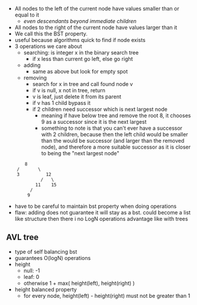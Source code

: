 - All nodes to the left of the current node have values smaller than or equal to it
	- *even descendants beyond immediate children*
- All nodes to the right of the current node have values larger than it
- We call this the BST property.
- useful because algorithms quick to find if node exists
- 3 operations we care about
	- searching: is integer x in the binary search tree
		- if x less than current go left, else go right
	- adding
		- same as above but look for empty spot
	- removing
		- search for x in tree and call found node v
		- if v is null, x not in tree, return
		- v is leaf, just delete it from its parent
		- if v has 1 child bypass it
		- if 2 children need successor which is next largest node
			- meaning if have below tree and remove the root 8, it chooses 9 as a successor since it is the next largest
			- something to note is that you can't ever have a successor with 2 children, because then the left child would be smaller than the would be successor (and larger than the removed node), and therefore a more suitable successor as it is closer to being the "next largest node"
	
```
       8
    /       \
    3          12
             /   \ 
           11    15
         /
        9
```



- have to be careful to maintain bst property when doing operations
- flaw: adding does not guarantee it will stay as a bst. could become a list like structure then there i no LogN operations advantage like with trees
## AVL tree
- type of self balancing bst
- guarantees O(logN) operations
- height
	- null: -1
	- leaf: 0
	- otherwise 1 + max( height(left), height(right) )
- height balanced property
	- for every node, height(left) - height(right) must not be greater than 1